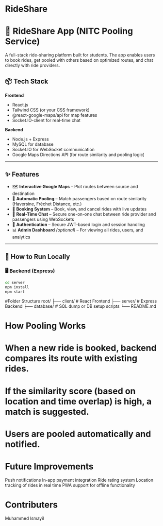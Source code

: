 # RideShare
# 🚗 RideShare App (NITC Pooling Service)

A full-stack ride-sharing platform built for students. The app enables users to book rides, get pooled with others based on optimized routes, and chat directly with ride providers.

## 📦 Tech Stack

**Frontend**
- React.js
- Tailwind CSS (or your CSS framework)
- @react-google-maps/api for map features
- Socket.IO-client for real-time chat

**Backend**
- Node.js + Express
- MySQL for database
- Socket.IO for WebSocket communication
- Google Maps Directions API (for route similarity and pooling logic)

---

## ✨ Features

- 🗺️ **Interactive Google Maps** – Plot routes between source and destination
- 🔁 **Automatic Pooling** – Match passengers based on route similarity (Haversine, Fréchet Distance, etc.)
- 📅 **Booking System** – Book, view, and cancel rides with live updates
- 💬 **Real-Time Chat** – Secure one-on-one chat between ride provider and passengers using WebSockets
- 🔐 **Authentication** – Secure JWT-based login and session handling
- 📊 **Admin Dashboard** *(optional)* – For viewing all rides, users, and analytics

---

## 🔧 How to Run Locally

### 🖥️ Backend (Express)

```bash
cd server
npm install
npm start

```

#Folder Structure
root/
├── client/           # React Frontend
├── server/           # Express Backend
├── database/         # SQL dump or DB setup scripts
└── README.md

# How Pooling Works
# When a new ride is booked, backend compares its route with existing rides.
# If the similarity score (based on location and time overlap) is high, a match is suggested.
# Users are pooled automatically and notified.


# Future Improvements
Push notifications
In-app payment integration
Ride rating system
Location tracking of rides in real time
PWA support for offline functionality

# Contributers
Muhammed Ismayil

